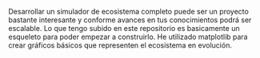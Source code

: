   Desarrollar un simulador de ecosistema completo puede ser un proyecto bastante interesante y conforme avances en tus conocimientos podrá ser escalable. 
  Lo que tengo subido en este repositorio es basicamente un esqueleto para poder empezar a construirlo. 
  He utilizado matplotlib para crear gráficos básicos que representen el ecosistema en evolución.
